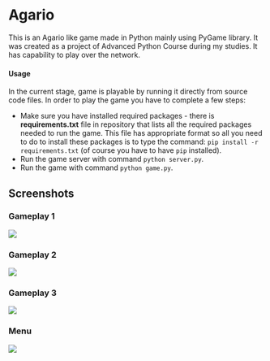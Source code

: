 # Agario
This is an Agario like game made in Python mainly using PyGame library. It was created as a project of Advanced Python Course during my studies. It has capability to play over the network. 

#### Usage
In the current stage, game is playable by running it directly from source code files. In order to play the game you have to complete a few steps:
* Make sure you have installed required packages - there is **requirements.txt** file in repository that lists all the required packages needed to run the game. This file has appropriate format so all you need to do to install these packages is to type the command: ```pip install -r requirements.txt``` (of course you have to have ```pip``` installed).
* Run the game server with command ```python server.py```.
* Run the game with command ```python game.py```.

Screenshots
---
### Gameplay 1
![](https://i.imgur.com/SHYwepD.png)

### Gameplay 2
![](https://i.imgur.com/Nkxh31P.png)

### Gameplay 3
![](https://i.imgur.com/xbqoiJZ.png)

### Menu
![](https://i.imgur.com/2vTaUxg.png)